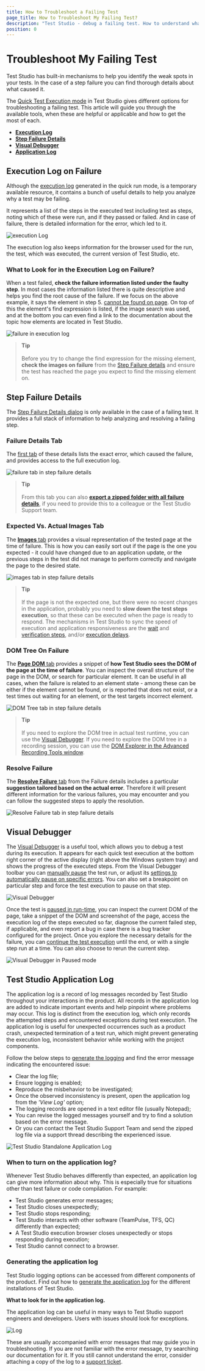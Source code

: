 ```yaml
---
title: How to Troubleshoot a Failing Test
page_title: How to Troubleshoot My Failing Test?
description: "Test Studio - debug a failing test. How to understand what causes the test to fail. What options I have to debug or troubleshoot a failing test. My test fails with Element not found exception. My test fails to locate an element on page. My test fails on random step on each run." 
position: 0
---
```

# Troubleshoot My Failing Test

Test Studio has built-in mechanisms to help you identify the weak spots in your tests. In the case of a step failure you can find thorough details about what caused it.

The <a href="/automated-tests/test-execution/quick-execution" target="_blank">Quick Test Execution mode</a> in Test Studio gives different options for troubleshooting a failing test. This article will guide you through the available tools, when these are helpful or applicable and how to get the most of each.

- __[Execution Log](#execution-log-on-failure)__
- __[Step Failure Details](#step-failure-details)__
- __[Visual Debugger](#visual-debugger)__
- __[Application Log](#test-studio-application-log)__

## Execution Log on Failure

Although the <a href="/automated-tests/test-results/analyze-quick-run-results" target="_blank">execution log</a> generated in the quick run mode, is a temporary available resource, it contains a bunch of useful details to help you analyze why a test may be failing.

It represents a list of the steps in the executed test including test as steps, noting which of these were run, and if they passed or failed. And in case of failure, there is detailed information for the error, which led to it.

![execution Log](/img/automated-tests/troubleshooting/failing-test/fig1.png)

The execution log also keeps information for the browser used for the run, the test, which was executed, the current version of Test Studio, etc.

### What to Look for in the Execution Log on Failure?

When a test failed, __check the failure information listed under the faulty step__. In most cases the information listed there is quite descriptive and helps you find the root cause of the failure. If we focus on the above example, it says the element in  step 5. <a href="/automated-tests/troubleshooting/element-not-found" target="_blank">cannot be found on page</a>. On top of this the element's find expression is listed, if the image search was used, and at the bottom you can even find a link to the documentation about the topic how elements are located in Test Studio.

![failure in execution log](/img/automated-tests/troubleshooting/failing-test/fig2.png)

> __Tip__
><br>
><br>
> Before you try to change the find expression for the missing element, __check the images on failure__ from the <a href="/automated-tests/test-results/step-failure-details#images-tab" target="_blank">Step Failure details</a> and ensure the test has reached the page you expect to find the missing element on.

## Step Failure Details

The <a href="/automated-tests/test-results/step-failure-details" target="_blank">Step Failure Details dialog</a> is only available in the case of a failing test. It provides a full stack of information to help analyzing and resolving a failing step.

### Failure Details Tab

The <a href="/automated-tests/test-results/step-failure-details#failure-tab" target="_blank">first tab</a> of these details lists the exact error, which caused the failure, and provides access to the full execution log.

![failure tab in step failure details](/img/automated-tests/troubleshooting/failing-test/fig3.png)

> __Tip__
><br>
><br>
> From this tab you can also <a href="/automated-tests/test-results/step-failure-details#how-to-export-the-step-failure-details" target="_blank">__export a zipped folder with all failure details__</a>, if you need to provide this to a colleague or the Test Studio Support team.

### Expected Vs. Actual Images Tab

The <a href="/automated-tests/test-results/step-failure-details#images-tab" target="_blank">__Images__ tab</a> provides a visual representation of the tested page at the time of failure. This is how you can easily sort out if the page is the one you expected - it could have changed due to an application update, or the previous steps in the test did not manage to perform correctly and navigate the page to the desired state.

![images tab in step failure details](/img/automated-tests/troubleshooting/failing-test/fig4.png)

> __Tip__
><br>
><br>
> If the page is not the expected one, but there were no recent changes in the application, probably you need to __slow down the test steps execution__, so that these can be executed when the page is ready to respond. The mechanisms in Test Studio to sync the speed of execution and application responsiveness are the <a href="/features/recorder/advanced-recording-tools/element-steps/verifications/wait" target="_blank">wait</a> and <a href="/features/recorder/advanced-recording-tools/element-steps/verifications/quick-verification" target="_blank">verification steps</a>, and/or <a href="/features/custom-steps/execution-delay" target="_blank">execution delays</a>.

### DOM Tree On Failure

The <a href="/automated-tests/test-results/step-failure-details#page-dom-tab" target="_blank">__Page DOM__ tab</a> provides a snippet of __how Test Studio sees the DOM of the page at the time of failure__. You can inspect the overall structure of the page in the DOM, or search for particular element. It can be useful in all cases, when the failure is related to an element state - among these can be either if the element cannot be found, or is reported that does not exist, or a test times out waiting for an element, or the test targets incorrect element.

![DOM Tree tab in step failure details](/img/automated-tests/troubleshooting/failing-test/fig5.png)

> __Tip__
><br>
><br>
> If you need to explore the DOM tree in actual test runtime, you can use the <a href="/automated-tests/troubleshooting/visual-debugger" target="_blank">Visual Debugger</a>. If you need to explore the DOM tree in a recording session, you can use the <a href="/features/recorder/advanced-recording-tools/dom-explorer" target="_blank">DOM Explorer in the Advanced Recording Tools window</a>.

### Resolve Failure

The  <a href="/automated-tests/test-results/step-failure-details#resolve-failure-tab" target="_blank">__Resolve Failure__ tab</a> from the Failure details includes a particular __suggestion tailored based on the actual error__. Therefore it will present different information for the various failures, you may encounter and you can follow the suggested steps to apply the resolution.

![Resolve Failure tab in step failure details](/img/automated-tests/troubleshooting/failing-test/fig6.png)

## Visual Debugger

The <a href="/automated-tests/troubleshooting/visual-debugger" target="_blank">Visual Debugger</a> is a useful tool, which allows you to debug a test during its execution. It appears for each quick test execution at the bottom right corner of the active display (right above the Windows system tray) and shows the progress of the executed steps. From the Visual Debugger toolbar you can <a href="/automated-tests/troubleshooting/visual-debugger#manually-pause-the-test" target="_blank">manually pause</a> the test run, or adjust its <a href="/automated-tests/troubleshooting/visual-debugger#set-auto-pause-rule-for-the-visual-debugger" target="_blank">settings to automatically pause on specific errors</a>. You can also set a breakpoint on particular step and force the test execution to pause on that step.

![Visual Debugger](/img/automated-tests/troubleshooting/failing-test/fig7.png)

Once the test is <a href="/automated-tests/troubleshooting/visual-debugger#make-use-of-the-visual-debugger-tool-options-during-test-run" target="_blank">paused in run-time</a>, you can inspect the current DOM of the page, take a snippet of the DOM and screenshot of the page, access the execution log of the steps executed so far, diagnose the current failed step, if applicable, and even report a bug in case there is a bug tracker configured for the project. Once you explore the necessary details for the failure, you can <a href="/automated-tests/troubleshooting/visual-debugger#resume-the-test-execution" target="_blank">continue the test execution</a> until the end, or with a single step run at a time. You can also choose to rerun the current step.

![Visual Debugger in Paused mode](/img/automated-tests/troubleshooting/failing-test/fig8.png)

## Test Studio Application Log

The application log is a record of log messages recorded by Test Studio throughout your interactions in the product. All records in the application log are added to indicate important events and help pinpoint where problems may occur. This log is distinct from the execution log, which only records the attempted steps and encountered exceptions during test execution. The application log is useful for unexpected occurrences such as a product crash, unexpected termination of a test run, which might prevent generating the execution log, inconsistent behavior while working with the project components.

Follow the below steps to <a href="/knowledge-base/best-practices-kb/generate-application-log" target="_blank">generate the logging</a> and find the error message indicating the encountered issue:

* Clear the log file;
* Ensure logging is enabled;
* Reproduce the misbehavior to be investigated;
* Once the observed inconsistency is present, open the application log from the _'View Log'_ option;
* The logging records are opened in a text editor file (usually Notepad);
* You can revise the logged messages yourself and try to find a solution based on the error message.
* Or you can contact the Test Studio Support Team and send the zipped log file via a support thread describing the experienced issue.

![Test Studio Standalone Application Log](/img/automated-tests/troubleshooting/failing-test/fig9.png)

### When to turn on the application log?

Whenever Test Studio behaves differently than expected, an application log can give more information about why. This is especially true for situations other than test failure or code compilation. For example:

- Test Studio generates error messages;
- Test Studio closes unexpectedly;
- Test Studio stops responding;
- Test Studio interacts with other software (TeamPulse, TFS, QC) differently than expected;
- A Test Studio execution browser closes unexpectedly or stops responding during execution;
- Test Studio cannot connect to a browser.

### Generating the application log

Test Studio logging options can be accessed from different components of the product. Find out how to <a href="/knowledge-base/best-practices-kb/generate-application-log" target="_blank">generate the application log</a> for the different installations of Test Studio.

**What to look for in the application log.**

The application log can be useful in many ways to Test Studio support engineers and developers. Users with issues should look for exceptions. 

![Log][1]

These are usually accompanied with error messages that may guide you in troubleshooting. If you are not familiar with the error message, try searching our documentation for it. If you still cannot understand the error, consider attaching a copy of the log to a <a href="/knowledge-base/best-practices-kb/submit-support-ticket" target="_blank">support ticket</a>. 

[1]: /img/troubleshooting-guide/troubleshooting-tools-tg/using-the-application-log/fig1.png